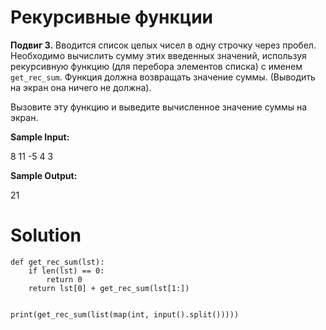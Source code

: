 # Рекурсивные функции

**Подвиг 3.** Вводится список целых чисел в одну строчку через пробел. 
Необходимо вычислить сумму этих введенных значений, используя рекурсивную
функцию (для перебора элементов списка) с именем `get_rec_sum`. Функция
должна возвращать значение суммы. (Выводить на экран она ничего не должна).

Вызовите эту функцию и выведите вычисленное значение суммы на экран.

**Sample Input:**

8 11 -5 4 3

**Sample Output:**

21

# Solution

```
def get_rec_sum(lst):
    if len(lst) == 0:
        return 0
    return lst[0] + get_rec_sum(lst[1:])


print(get_rec_sum(list(map(int, input().split()))))

```
